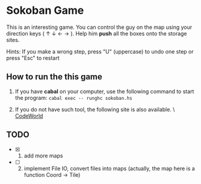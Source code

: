 # Sokoban Game

This is an interesting game. You can control the guy on the map using your direction keys ( ↑ ↓ ← → ). Help him **push** all the boxes onto the storage sites.

Hints: If you make a wrong step, press "U" (uppercase) to undo one step or press "Esc" to restart


## How to run the this game
1. If you have **cabal** on your computer, use the following command to start the program:
``
cabal exec -- runghc sokoban.hs
``


2. If you do not have such tool, the following site is also available. \\
[CodeWorld][1]

[1]: https://code.world/run.html?mode=haskell&dhash=D049TCvBhJbYpJ-7omYwS6w

## TODO
- [x] 1. add more maps
- [ ] 2. implement File IO, convert files into maps (actually, the map here is a function Coord → Tile)
